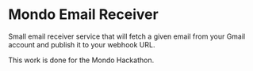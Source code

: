 # Mondo Email Receiver

Small email receiver service that will fetch a given email from your Gmail
account and publish it to your webhook URL.

This work is done for the Mondo Hackathon.

